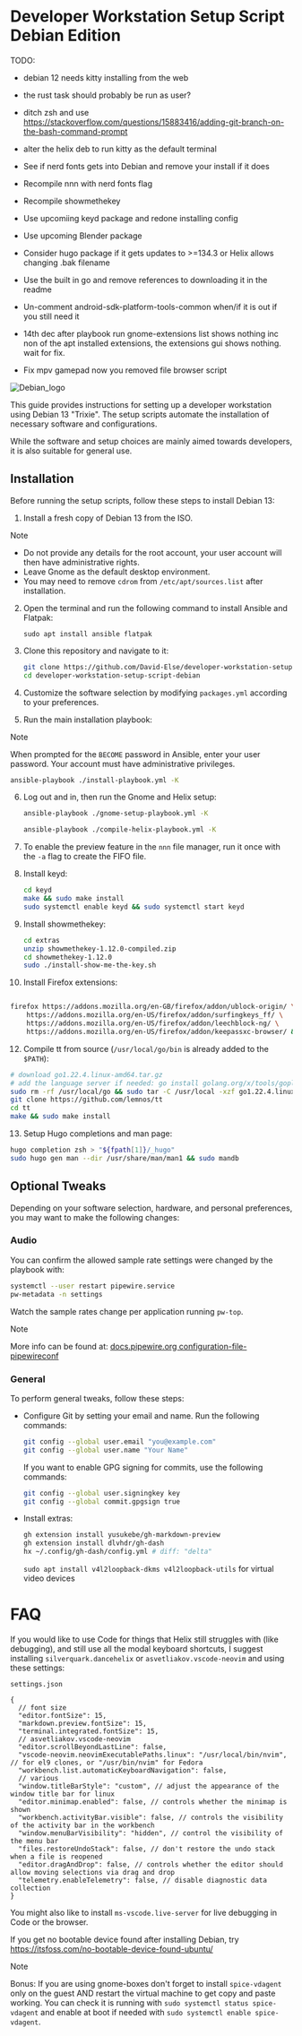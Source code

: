 # Developer Workstation Setup Script Debian Edition

TODO:

- debian 12 needs kitty installing from the web
- the rust task should probably be run as user?

- ditch zsh and use https://stackoverflow.com/questions/15883416/adding-git-branch-on-the-bash-command-prompt
- alter the helix deb to run kitty as the default terminal
- See if nerd fonts gets into Debian and remove your install if it does
- Recompile nnn with nerd fonts flag
- Recompile showmethekey
- Use upcomiing keyd package and redone installing config
- Use upcoming Blender package
- Consider hugo package if it gets updates to >=134.3 or Helix allows changing .bak filename
- Use the built in go and remove references to downloading it in the readme
- Un-comment android-sdk-platform-tools-common when/if it is out if you still need it
- 14th dec after playbook run gnome-extensions list shows nothing inc non of the apt installed extensions, the extensions gui shows nothing. wait for fix.
- Fix mpv gamepad now you removed file browser script

![Debian_logo](./images/debian_logo.svg)

This guide provides instructions for setting up a developer workstation using Debian 13 "Trixie". The setup scripts automate the installation of necessary software and configurations.

While the software and setup choices are mainly aimed towards developers, it is also suitable for general use.

## Installation

Before running the setup scripts, follow these steps to install Debian 13:

1. Install a fresh copy of Debian 13 from the ISO.

> [!NOTE]
> - Do not provide any details for the root account, your user account will then have administrative rights.
> - Leave Gnome as the default desktop environment.
> - You may need to remove `cdrom` from `/etc/apt/sources.list` after installation.

2. Open the terminal and run the following command to install Ansible and Flatpak:

   ```
   sudo apt install ansible flatpak
   ```

3. Clone this repository and navigate to it:

   ```sh
   git clone https://github.com/David-Else/developer-workstation-setup-script-debian
   cd developer-workstation-setup-script-debian
   ```

4. Customize the software selection by modifying `packages.yml` according to your preferences.

5. Run the main installation playbook:

> [!NOTE]
> When prompted for the `BECOME` password in Ansible, enter your user password. Your account must have administrative privileges.

   ```sh
   ansible-playbook ./install-playbook.yml -K
   ```

6. Log out and in, then run the Gnome and Helix setup:

   ```sh
   ansible-playbook ./gnome-setup-playbook.yml -K
   ```

   ```sh
   ansible-playbook ./compile-helix-playbook.yml -K
   ```

7. To enable the preview feature in the `nnn` file manager, run it once with the `-a` flag to create the FIFO file.

8. Install keyd:

   ```sh
   cd keyd
   make && sudo make install
   sudo systemctl enable keyd && sudo systemctl start keyd
   ```

9. Install showmethekey:

   ```sh
   cd extras
   unzip showmethekey-1.12.0-compiled.zip
   cd showmethekey-1.12.0
   sudo ./install-show-me-the-key.sh
   ```

10. Install Firefox extensions:

```sh

firefox https://addons.mozilla.org/en-GB/firefox/addon/ublock-origin/ \
    https://addons.mozilla.org/en-US/firefox/addon/surfingkeys_ff/ \
    https://addons.mozilla.org/en-US/firefox/addon/leechblock-ng/ \
    https://addons.mozilla.org/en-US/firefox/addon/keepassxc-browser/ &
```

12. Compile tt from source (`/usr/local/go/bin` is already added to the `$PATH`):

```sh
# download go1.22.4.linux-amd64.tar.gz
# add the language server if needed: go install golang.org/x/tools/gopls@latest
sudo rm -rf /usr/local/go && sudo tar -C /usr/local -xzf go1.22.4.linux-amd64.tar.gz
git clone https://github.com/lemnos/tt
cd tt
make && sudo make install
```

13. Setup Hugo completions and man page:

```sh
hugo completion zsh > "${fpath[1]}/_hugo"
sudo hugo gen man --dir /usr/share/man/man1 && sudo mandb
```

## Optional Tweaks

Depending on your software selection, hardware, and personal preferences, you may want to make the following changes:

### Audio

You can confirm the allowed sample rate settings were changed by the playbook with:

```sh
systemctl --user restart pipewire.service
pw-metadata -n settings
```

Watch the sample rates change per application running `pw-top`.

> [!NOTE]
> More info can be found at: [docs.pipewire.org configuration-file-pipewireconf](https://gitlab.freedesktop.org/pipewire/pipewire/-/wikis/Config-PipeWire#configuration-file-pipewireconf)

### General

To perform general tweaks, follow these steps:

- Configure Git by setting your email and name. Run the following commands:

  ```sh
  git config --global user.email "you@example.com"
  git config --global user.name "Your Name"
  ```

  If you want to enable GPG signing for commits, use the following commands:

  ```sh
  git config --global user.signingkey key
  git config --global commit.gpgsign true
  ```

- Install extras:

  ```sh
  gh extension install yusukebe/gh-markdown-preview
  gh extension install dlvhdr/gh-dash
  hx ~/.config/gh-dash/config.yml # diff: "delta"
  ```

  `sudo apt install v4l2loopback-dkms v4l2loopback-utils` for virtual video devices

# FAQ

If you would like to use Code for things that Helix still struggles with (like debugging), and still use all the modal keyboard shortcuts, I suggest installing `silverquark.dancehelix` or `asvetliakov.vscode-neovim` and using these settings:

`settings.json`

```jsonc
{
  // font size
  "editor.fontSize": 15,
  "markdown.preview.fontSize": 15,
  "terminal.integrated.fontSize": 15,
  // asvetliakov.vscode-neovim
  "editor.scrollBeyondLastLine": false,
  "vscode-neovim.neovimExecutablePaths.linux": "/usr/local/bin/nvim", // for el9 clones, or "/usr/bin/nvim" for Fedora
  "workbench.list.automaticKeyboardNavigation": false,
  // various
  "window.titleBarStyle": "custom", // adjust the appearance of the window title bar for linux
  "editor.minimap.enabled": false, // controls whether the minimap is shown
  "workbench.activityBar.visible": false, // controls the visibility of the activity bar in the workbench
  "window.menuBarVisibility": "hidden", // control the visibility of the menu bar
  "files.restoreUndoStack": false, // don't restore the undo stack when a file is reopened
  "editor.dragAndDrop": false, // controls whether the editor should allow moving selections via drag and drop
  "telemetry.enableTelemetry": false, // disable diagnostic data collection
}
```

You might also like to install `ms-vscode.live-server` for live debugging in Code or the browser.

If you get no bootable device found after installing Debian, try https://itsfoss.com/no-bootable-device-found-ubuntu/

> [!NOTE]
> Bonus: If you are using gnome-boxes don't forget to install `spice-vdagent` only on the guest AND restart the virtual machine to get copy and paste working. You can check it is running with `sudo systemctl status spice-vdagent` and enable at boot if needed with `sudo systemctl enable spice-vdagent`.
